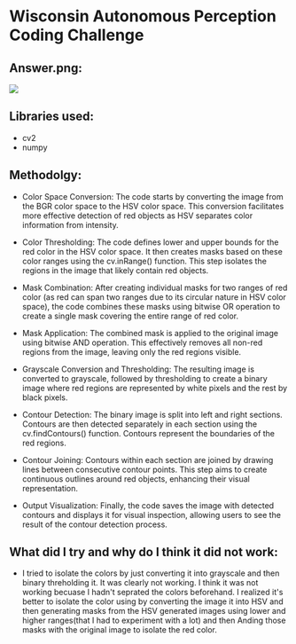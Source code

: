 # Wisconsin Autonomous Perception Coding Challenge


## Answer.png:
![](https://github.com/AdiistheGoat/wisconusautonomous/blob/main/challengeActivity/answer.png)


## Libraries used:
- cv2
- numpy

## Methodolgy:
- Color Space Conversion: The code starts by converting the image from the BGR color space to the HSV color space. This conversion facilitates more effective detection of red objects as HSV separates color information from intensity.

- Color Thresholding: The code defines lower and upper bounds for the red color in the HSV color space. It then creates masks based on these color ranges using the cv.inRange() function. This step isolates the regions in the image that likely contain red objects.

- Mask Combination: After creating individual masks for two ranges of red color (as red can span two ranges due to its circular nature in HSV color space), the code combines these masks using bitwise OR operation to create a single mask covering the entire range of red color.

- Mask Application: The combined mask is applied to the original image using bitwise AND operation. This effectively removes all non-red regions from the image, leaving only the red regions visible.

- Grayscale Conversion and Thresholding: The resulting image is converted to grayscale, followed by thresholding to create a binary image where red regions are represented by white pixels and the rest by black pixels.

- Contour Detection: The binary image is split into left and right sections. Contours are then detected separately in each section using the cv.findContours() function. Contours represent the boundaries of the red regions.

- Contour Joining: Contours within each section are joined by drawing lines between consecutive contour points. This step aims to create continuous outlines around red objects, enhancing their visual representation.

- Output Visualization: Finally, the code saves the image with detected contours and displays it for visual inspection, allowing users to see the result of the contour detection process.

## What did I try and why do I think it did not work:

- I tried to isolate the colors by just converting it into grayscale and then binary threholding it. It was clearly not working. I think it was not working becuase I hadn't seprated the colors beforehand. I realized it's better to isolate the color using by converting the image it into HSV and then generating masks from the HSV generated images using lower and higher ranges(that I had to experiment with a lot) and then Anding those masks with the original image to isolate the red color. 

